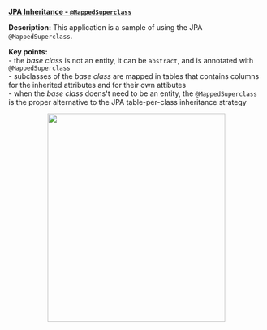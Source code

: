 **[JPA Inheritance - `@MappedSuperclass`](https://github.com/AnghelLeonard/Hibernate-SpringBoot/tree/master/HibernateSpringBootMappedSuperclass)**

**Description:** This application is a sample of using the JPA `@MappedSuperclass`.

**Key points:**\
     - the *base class* is not an entity, it can be `abstract`, and is annotated with `@MappedSuperclass`\
     - subclasses of the *base class* are mapped in tables that contains columns for the inherited attributes and for their own attibutes\
     - when the *base class* doens't need to be an entity, the `@MappedSuperclass` is the proper alternative to the JPA table-per-class inheritance strategy

<a href="https://leanpub.com/java-persistence-performance-illustrated-guide"><p align="center"><img src="https://github.com/AnghelLeonard/Hibernate-SpringBoot/blob/master/Java%20Persistence%20Performance%20Illustrated%20Guide.jpg" height="410" width="350"/></p></a>
